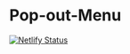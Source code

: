 # Pop-out-Menu
[![Netlify Status](https://api.netlify.com/api/v1/badges/9707b8c4-9c31-4fe8-9867-b13bdcb266f9/deploy-status)](https://pop-out-menu.netlify.app)
